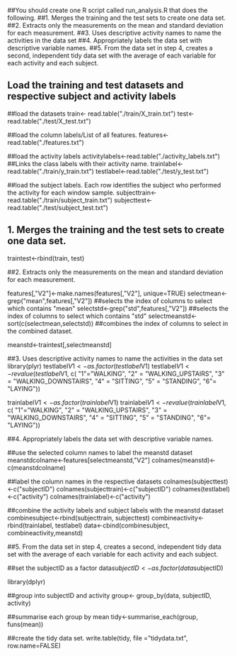 ##You should create one R script called run_analysis.R that does the following. 
##1. Merges the training and the test sets to create one data set.
##2. Extracts only the measurements on the mean and standard deviation for each measurement. 
##3. Uses descriptive activity names to name the activities in the data set
##4. Appropriately labels the data set with descriptive variable names. 
##5. From the data set in step 4, creates a second, independent tidy data set with the average of each variable for each activity and each subject.

## Load the training and test datasets and respective subject and activity labels

##load the datasets
train<- read.table("./train/X_train.txt")
test<- read.table("./test/X_test.txt")

##load the column labels/List of all features.
features<-read.table("./features.txt")
 
##load the activity labels
activitylabels<-read.table("./activity_labels.txt")  ##Links the class labels with their activity name.
trainlabel<-read.table("./train/y_train.txt")
testlabel<-read.table("./test/y_test.txt")

##load the subject labels. Each row identifies the subject who performed the activity for each window sample.
subjecttrain<-read.table("./train/subject_train.txt")
subjecttest<-read.table("./test/subject_test.txt")

## 1. Merges the training and the test sets to create one data set.
traintest<-rbind(train, test)

##2. Extracts only the measurements on the mean and standard deviation for each measurement. 

features[,"V2"]<-make.names(features[,"V2"], unique=TRUE)
selectmean<-grep("mean",features[,"V2"]) ##selects the index of columns to select which contains "mean"
selectstd<-grep("std",features[,"V2"]) ##selects the index of columns to select which contains "std"
selectmeanstd<-sort(c(selectmean,selectstd)) ##combines the index of columns to select in the combined dataset. 

meanstd<-traintest[,selectmeanstd] 

##3. Uses descriptive activity names to name the activities in the data set
library(plyr)
testlabel$V1<- as.factor(testlabel$V1)
testlabel$V1<-revalue(testlabel$V1, c(
				"1"="WALKING", 
				"2" = "WALKING_UPSTAIRS", 
				"3" = "WALKING_DOWNSTAIRS", 
				"4" = "SITTING", 
				"5" = "STANDING", 
				"6"= "LAYING"))

trainlabel$V1<- as.factor(trainlabel$V1)
trainlabel$V1<-revalue(trainlabel$V1, c(
				"1"="WALKING", 
				"2" = "WALKING_UPSTAIRS", 
				"3" = "WALKING_DOWNSTAIRS", 
				"4" = "SITTING", 
				"5" = "STANDING", 
				"6"= "LAYING"))

##4. Appropriately labels the data set with descriptive variable names. 

##use the selected column names to label the meanstd dataset
meanstdcolname<-features[selectmeanstd,"V2"]
colnames(meanstd)<-c(meanstdcolname)

##label the column names in the respective datasets 
colnames(subjecttest)<-c("subjectID")
colnames(subjecttrain)<-c("subjectID")
colnames(testlabel)<-c("activity")
colnames(trainlabel)<-c("activity")


##combine the activity labels and subject labels with the meanstd dataset
combinesubject<-rbind(subjecttrain, subjecttest)
combineactivity<-rbind(trainlabel, testlabel)
data<-cbind(combinesubject, combineactivity,meanstd)

##5. From the data set in step 4, creates a second, independent tidy data set with the average of each variable for each activity and each subject.

##set the subjectID as a factor
data$subjectID<-as.factor(data$subjectID)

library(dplyr)

##group into subjectID and activity
group<- group_by(data, subjectID, activity)

##summarise each group by mean
tidy<-summarise_each(group, funs(mean))

##create the tidy data set.
write.table(tidy, file ="tidydata.txt", row.name=FALSE)
